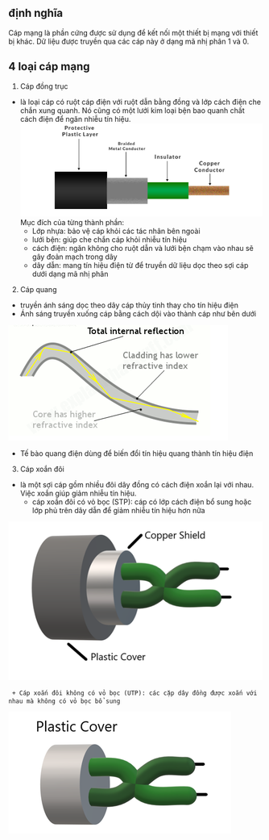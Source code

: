 ## định nghĩa
Cáp mạng là phần cứng được sử dụng để kết nối một thiết bị mạng với thiết bị khác. Dữ liệu được truyền qua các cáp này ở dạng mã nhị phân 1 và 0.
## 4 loại cáp mạng
1. Cáp đồng trục
+ là loại cáp có ruột cáp điện với ruột dẫn bằng đồng và lớp cách điện che chắn xung quanh. Nó cũng có một lưới kim loại bện bao quanh chất cách điện để ngăn nhiễu tín hiệu.
![piccoaxial](./images/coaxial.png)
Mục đích của từng thành phần:
     + Lớp nhựa: bảo vệ cáp khỏi các tác nhân bên ngoài
     + lưới bện: giúp che chắn cáp khỏi nhiễu tín hiệu
     + cách điện: ngăn không cho ruột dẫn và lưới bện chạm vào nhau sẽ gây đoản mạch trong dây
     + dây dẫn: mang tín hiệu điện từ để truyền dữ liệu dọc theo sợi cáp dưới dạng mã nhị phân
2. Cáp quang
+ truyền ánh sáng dọc theo dây cáp thủy tinh thay cho tín hiệu điện
+ Ánh sáng truyền xuống cáp bằng cách dội vào thành cáp như bên dưới

![picreflection](./images/internalreflection.png)

+ Tế bào quang điện dùng để biến đổi tín hiệu quang thành tín hiệu điện

3. Cáp xoắn đôi
- là một sợi cáp gồm nhiều đôi dây đồng có cách điện xoắn lại với nhau. Việc xoắn giúp giảm nhiễu tín hiệu.
     + cáp xoắn đôi có vỏ bọc (STP): cáp có lớp cách điện bổ sung hoặc lớp phủ trên dây dẫn để giảm nhiễu tín hiệu hơn nữa

![picshielded](./images/shielded.png)

     + Cáp xoắn đôi không có vỏ bọc (UTP): các cặp dây đồng được xoắn với nhau mà không có vỏ bọc bổ sung

![picUnshielded](./images/unshielded.png)
    


